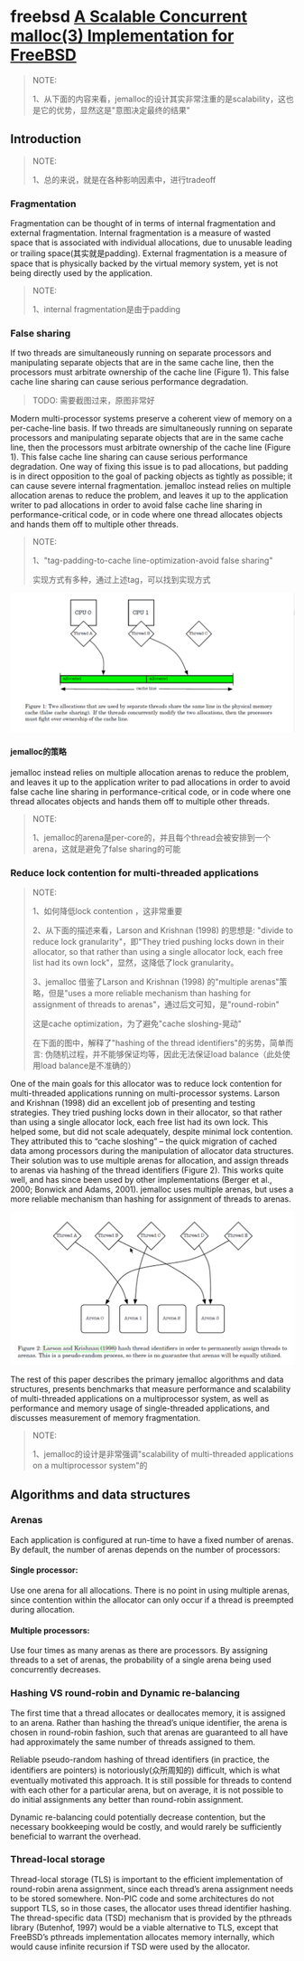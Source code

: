 # freebsd [A Scalable Concurrent malloc(3) Implementation for FreeBSD](https://people.freebsd.org/~jasone/jemalloc/bsdcan2006/jemalloc.pdf)

> NOTE: 
>
> 1、从下面的内容来看，jemalloc的设计其实非常注重的是scalability，这也是它的优势，显然这是"意图决定最终的结果"	

## Introduction

> NOTE: 
>
> 1、总的来说，就是在各种影响因素中，进行tradeoff

### Fragmentation

Fragmentation can be thought of in terms of internal fragmentation and external fragmentation. Internal fragmentation is a measure of wasted space that is associated with individual allocations, due to unusable leading or trailing space(其实就是padding). External fragmentation is a measure of space that is physically backed by the virtual memory system, yet is not being directly used by the application. 

> NOTE: 
>
> 1、internal fragmentation是由于padding



### False sharing 

If two threads are simultaneously running on separate processors and manipulating separate objects that are in the same cache line, then the processors must arbitrate ownership of the cache line (Figure 1). This false cache line sharing can cause serious performance degradation. 

> TODO: 需要截图过来，原图非常好

Modern multi-processor systems preserve a coherent view of memory on a per-cache-line basis. If two threads are simultaneously running on separate processors and manipulating separate objects that are in the same cache line, then the processors must arbitrate ownership of the cache line (Figure 1). This false cache line sharing can cause serious performance degradation. One way of fixing this issue is to pad allocations, but padding is in direct opposition to the goal of packing objects as tightly as possible; it can cause severe internal fragmentation. jemalloc instead relies on multiple allocation arenas to reduce the problem, and leaves it up to the application writer to pad allocations in order to avoid false cache line sharing in performance-critical code, or in code where one thread allocates objects and hands them off to multiple other threads.

> NOTE: 
>
> 1、"tag-padding-to-cache line-optimization-avoid false sharing"
>
> 实现方式有多种，通过上述tag，可以找到实现方式

![](./figure-1.false-sharing.png)

#### jemalloc的策略

jemalloc instead relies on multiple allocation arenas to reduce the problem, and leaves it up to the application writer to pad allocations in order to avoid false cache line sharing in performance-critical code, or in code where one thread allocates objects and hands them off to multiple other threads.

> NOTE: 
>
> 1、jemalloc的arena是per-core的，并且每个thread会被安排到一个arena，这就是避免了false sharing的可能

### Reduce lock contention for multi-threaded applications 

> NOTE: 
>
> 1、如何降低lock contention ，这非常重要
>
> 2、从下面的描述来看，Larson and Krishnan (1998) 的思想是: "divide to reduce lock granularity"，即"They tried pushing locks down in their allocator, so that rather than using a single allocator lock, each free list had its own lock"，显然，这降低了lock granularity。
>
> 3、jemalloc 借鉴了Larson and Krishnan (1998) 的"multiple arenas"策略，但是"uses a more reliable mechanism than hashing for assignment of threads to arenas"，通过后文可知，是"round-robin"
>
> 这是cache optimization，为了避免"cache sloshing-晃动"
>
> 在下面的图中，解释了"hashing of the thread identifiers"的劣势，简单而言: 伪随机过程，并不能够保证均等，因此无法保证load balance（此处使用load balance是不准确的）

One of the main goals for this allocator was to reduce lock contention for multi-threaded applications running on multi-processor systems. Larson and Krishnan (1998) did an excellent job of presenting and testing strategies. They tried pushing locks down in their allocator, so that rather than using a single allocator lock, each free list had its own lock. This helped some, but did not scale adequately, despite minimal lock contention. They attributed this to “cache sloshing” – the quick migration of cached data among processors during the manipulation of allocator data structures. Their solution was to use multiple arenas for allocation, and assign threads to arenas via hashing of the thread identifiers (Figure 2). This works quite well, and has since been used by other implementations (Berger et al., 2000; Bonwick and Adams, 2001). jemalloc uses multiple arenas, but uses a more reliable mechanism than hashing for assignment of threads to arenas.

![](./Larson-and-krishnan-strategy.png)



The rest of this paper describes the primary jemalloc algorithms and data structures, presents
benchmarks that measure performance and scalability of multi-threaded applications on a multiprocessor system, as well as performance and memory usage of single-threaded applications, and discusses measurement of memory fragmentation.

> NOTE: 
>
> 1、jemalloc的设计是非常强调"scalability of multi-threaded applications on a multiprocessor system"的

## Algorithms and data structures

### Arenas 

Each application is configured at run-time to have a fixed number of arenas. By default, the number of arenas depends on the number of processors:

#### Single processor: 

Use one arena for all allocations. There is no point in using multiple arenas, since contention within the allocator can only occur if a thread is preempted during allocation.

#### Multiple processors: 

Use four times as many arenas as there are processors. By assigning threads to a set of arenas, the probability of a single arena being used concurrently decreases.

### Hashing VS round-robin and Dynamic re-balancing 

The first time that a thread allocates or deallocates memory, it is assigned to an arena. Rather than hashing the thread’s unique identifier, the arena is chosen in round-robin fashion, such that arenas are guaranteed to all have had approximately the same number of threads assigned to them. 

Reliable pseudo-random hashing of thread identifiers (in practice, the identifiers are pointers) is notoriously(众所周知的) difficult, which is what eventually motivated this approach. It is still possible for threads to contend with each other for a particular arena, but on average, it is not possible to do initial assignments any better than round-robin assignment. 

Dynamic re-balancing could potentially decrease contention, but the necessary bookkeeping would be costly, and would rarely be sufficiently beneficial to warrant the overhead.



### Thread-local storage

Thread-local storage (TLS) is important to the efficient implementation of round-robin arena assignment, since each thread’s arena assignment needs to be stored somewhere. Non-PIC code and some architectures do not support TLS, so in those cases, the allocator uses thread identifier hashing. The thread-specific data (TSD) mechanism that is provided by the pthreads library (Butenhof, 1997) would be a viable alternative to TLS, except that FreeBSD’s pthreads implementation allocates memory internally, which would cause infinite recursion if TSD were used by the allocator.